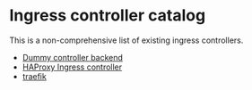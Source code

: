 # Ingress controller catalog

This is a non-comprehensive list of existing ingress controllers.

* [Dummy controller backend](/examples/custom-controller)
* [HAProxy Ingress controller](https://github.com/jcmoraisjr/haproxy-ingress)
* [traefik](https://docs.traefik.io/toml/#kubernetes-ingress-backend)
